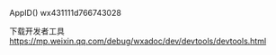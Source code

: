   AppID() wx431111d766743028 




下载开发者工具  https://mp.weixin.qq.com/debug/wxadoc/dev/devtools/devtools.html